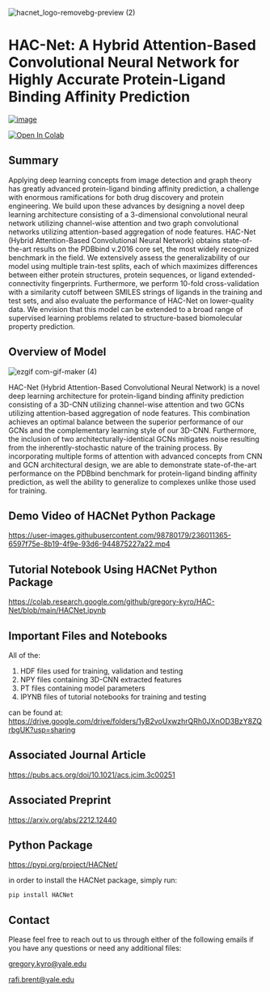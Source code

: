 ![hacnet_logo-removebg-preview (2)](https://user-images.githubusercontent.com/98780179/198727732-de8a6370-0086-4d1e-a827-e7de432f2716.png)

# HAC-Net: A Hybrid Attention-Based Convolutional Neural Network for Highly Accurate Protein-Ligand Binding Affinity Prediction

[![image](https://img.shields.io/pypi/v/HACNet.svg)](https://pypi.org/project/HACNet/)

<a target="_blank" href="https://colab.research.google.com/github/gregory-kyro/HAC-Net/blob/main/HACNet.ipynb">
  <img src="https://colab.research.google.com/assets/colab-badge.svg" alt="Open In Colab"/>
</a>

## Summary
Applying deep learning concepts from image detection and graph theory has greatly advanced protein-ligand binding affinity prediction, a challenge with enormous ramifications for both drug discovery and protein engineering. We build upon these advances by designing a novel deep learning architecture consisting of a 3-dimensional convolutional neural network utilizing channel-wise attention and two graph convolutional networks utilizing attention-based aggregation of node features. HAC-Net (Hybrid Attention-Based Convolutional Neural Network) obtains state-of-the-art results on the PDBbind v.2016 core set, the most widely recognized benchmark in the field. We extensively assess the generalizability of our model using multiple train-test splits, each of which maximizes differences between either protein structures, protein sequences, or ligand extended-connectivity fingerprints. Furthermore, we perform 10-fold cross-validation with a similarity cutoff between SMILES strings of ligands in the training and test sets, and also evaluate the performance of HAC-Net on lower-quality data. We envision that this model can be extended to a broad range of supervised learning problems related to structure-based biomolecular property prediction.

## Overview of Model

![ezgif com-gif-maker (4)](https://user-images.githubusercontent.com/98780179/206188596-032a4f78-4af1-48e8-8cc0-f1800587ddab.gif)

HAC-Net (Hybrid Attention-Based Convolutional Neural Network) is a novel deep learning architecture for protein-ligand binding affinity prediction consisting of a 3D-CNN utilizing channel-wise attention and two GCNs utilizing attention-based aggregation of node features. This combination achieves an optimal balance between the superior performance of our GCNs and the complementary learning style of our 3D-CNN. Furthermore, the inclusion of two architecturally-identical GCNs mitigates noise resulting from the inherently-stochastic nature of the training process. By incorporating multiple forms of attention with advanced concepts from CNN and GCN architectural design, we are able to demonstrate state-of-the-art performance on the PDBbind benchmark for protein-ligand binding affinity prediction, as well the ability to generalize to complexes unlike those used for training.

## Demo Video of HACNet Python Package
https://user-images.githubusercontent.com/98780179/236011365-6597f75e-8b19-4f9e-93d6-944875227a22.mp4

## Tutorial Notebook Using HACNet Python Package
https://colab.research.google.com/github/gregory-kyro/HAC-Net/blob/main/HACNet.ipynb

## Important Files and Notebooks
All of the:
1) HDF files used for training, validation and testing
2) NPY files containing 3D-CNN extracted features
3) PT files containing model parameters
4) IPYNB files of tutorial notebooks for training and testing

can be found at: https://drive.google.com/drive/folders/1yB2voUxwzhrQRh0JXnOD3BzY8ZQrbgUK?usp=sharing

## Associated Journal Article
https://pubs.acs.org/doi/10.1021/acs.jcim.3c00251

## Associated Preprint
https://arxiv.org/abs/2212.12440

## Python Package
https://pypi.org/project/HACNet/

in order to install the HACNet package, simply run:

```pip install HACNet```

## Contact
Please feel free to reach out to us through either of the following emails if you have any questions or need any additional files:

gregory.kyro@yale.edu

rafi.brent@yale.edu
